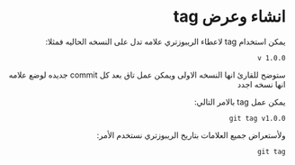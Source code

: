 ﻿<div dir = rtl >

# انشاء وعرض tag 

يمكن استخدام tag لاعطاء الريبوزتري علامه تدل على النسخه الحاليه فمثلا:

`v 1.0.0`

ستوضح للقارئ انها النسخه الاولى ويمكن عمل تاق بعد كل commit جديده لوضع علامه انها نسخه اجدد

يمكن عمل tag بالامر التالي: 

`git tag v1.0.0`

ولأستعراض جميع العلامات بتاريخ الريبوزتري نستخدم
الأمر:

`git tag`


 </dir>
